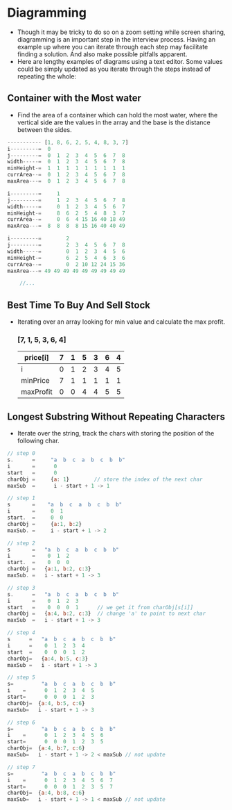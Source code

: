 # Diagramming

- Though it may be tricky to do so on a zoom setting while screen sharing, diagramming is an important step in the interview process. Having an example up where you can iterate through each step may facilitate finding a solution. And also make possible pitfalls apparent.
- Here are lengthy examples of diagrams using a text editor. Some values could be simply updated as you iterate through the steps instead of repeating the whole:

## Container with the Most water

- Find the area of a container which can hold the most water, where the vertical side are the values in the array and the base is the distance between the sides.

```javascript
----------- [1, 8, 6, 2, 5, 4, 8, 3, 7]
i---------=  0
j---------=  0  1  2  3  4  5  6  7  8
width-----=  0  1  2  3  4  5  6  7  8
minHeight-=  1  1  1  1  1  1  1  1  1
currArea--=  0  1  2  3  4  5  6  7  8
maxArea---=  0  1  2  3  4  5  6  7  8

i---------=     1
j---------=     1  2  3  4  5  6  7  8
width-----=     0  1  2  3  4  5  6  7
minHeight-=     8  6  2  5  4  8  3  7
currArea--=     0  6  4 15 16 40 18 49
maxArea---=  8  8  8  8 15 16 40 40 49

i---------=        2
j---------=        2  3  4  5  6  7  8
width-----=        0  1  2  3  4  5  6
minHeight-=        6  2  5  4  6  3  6
currArea--=        0  2 10 12 24 15 36
maxArea---= 49 49 49 49 49 49 49 49 49

	//...
```

## Best Time To Buy And Sell Stock

- Iterating over an array looking for min value and calculate the max profit.

  ### [7, 1, 5, 3, 6, 4]

  | price[i]  | 7   | 1   | 5   | 3   | 6   | 4   |
  | --------- | --- | --- | --- | --- | --- | --- |
  | i         | 0   | 1   | 2   | 3   | 4   | 5   |
  | minPrice  | 7   | 1   | 1   | 1   | 1   | 1   |
  | maxProfit | 0   | 0   | 4   | 4   | 5   | 5   |

## Longest Substring Without Repeating Characters

- Iterate over the string, track the chars with storing the position of the following char.

```javascript
// step 0
s.      =     "a  b  c  a  b  c  b  b"
i       =      0
start   =      0
charObj =     {a: 1}        // store the index of the next char
maxSub  =      i - start + 1 -> 1

// step 1
s       =    "a  b  c  a  b  c  b  b"
i       =     0  1
start.  =     0  0
charObj =     {a:1, b:2}
maxSub. =     i - start + 1 -> 2

// step 2
s       =   "a  b  c  a  b  c  b  b"
i       =    0  1  2
start.  =    0  0  0
charObj =   {a:1, b:2, c:3}
maxSub. =   i - start + 1 -> 3

// step 3
s.      =   "a  b  c  a  b  c  b  b"
i       =    0  1  2  3
start   =    0  0  0  1      // we get it from charObj[s[i]]
charObj =   {a:4, b:2, c:3}  // change 'a' to point to next char
maxSub  =   i - start + 1 -> 3

// step 4
s      =   "a  b  c  a  b  c  b  b"
i      =    0  1  2  3  4
start  =    0  0  0  1  2
charObj=   {a:4, b:5, c:3}
maxSub =   i - start + 1 -> 3

// step 5
s=         "a  b  c  a  b  c  b  b"
i    =      0  1  2  3  4  5
start=      0  0  0  1  2  3
charObj=  {a:4, b:5, c:6}
maxSub=   i - start + 1 -> 3

// step 6
s=         "a  b  c  a  b  c  b  b"
i    =      0  1  2  3  4  5  6
start=      0  0  0  1  2  3  5
charObj=  {a:4, b:7, c:6}
maxSub=   i - start + 1 -> 2 < maxSub // not update

// step 7
s=         "a  b  c  a  b  c  b  b"
i    =      0  1  2  3  4  5  6  7
start=      0  0  0  1  2  3  5  7
charObj=  {a:4, b:8, c:6}
maxSub=   i - start + 1 -> 1 < maxSub // not update
```
